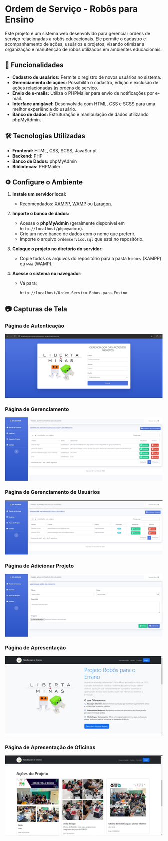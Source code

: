 # Ordem de Serviço - Robôs para Ensino

Este projeto é um sistema web desenvolvido para gerenciar ordens de serviço relacionadas a robôs educacionais. Ele permite o cadastro e acompanhamento de ações, usuários e projetos, visando otimizar a organização e manutenção de robôs utilizados em ambientes educacionais.

## 📌 Funcionalidades

- **Cadastro de usuários:** Permite o registro de novos usuários no sistema.
- **Gerenciamento de ações:** Possibilita o cadastro, edição e exclusão de ações relacionadas às ordens de serviço.
- **Envio de e-mails:** Utiliza o PHPMailer para envio de notificações por e-mail.
- **Interface amigável:** Desenvolvida com HTML, CSS e SCSS para uma melhor experiência do usuário.
- **Banco de dados:** Estruturação e manipulação de dados utilizando phpMyAdmin.

## 🛠️ Tecnologias Utilizadas

- **Frontend:** HTML, CSS, SCSS, JavaScript
- **Backend:** PHP
- **Banco de Dados:** phpMyAdmin
- **Bibliotecas:** PHPMailer


## ⚙️ Configure o Ambiente

1. **Instale um servidor local:**
   - Recomendados: [XAMPP](https://www.apachefriends.org/), [WAMP](https://www.wampserver.com/) ou [Laragon](https://laragon.org/).

2. **Importe o banco de dados:**
   - Acesse o **phpMyAdmin** (geralmente disponível em `http://localhost/phpmyadmin`).
   - Crie um novo banco de dados com o nome que preferir.
   - Importe o arquivo `ordemservico.sql` que está no repositório.

3. **Coloque o projeto no diretório do servidor:**
   - Copie todos os arquivos do repositório para a pasta `htdocs` (XAMPP) ou `www` (WAMP).

4. **Acesse o sistema no navegador:**
   - Vá para:
     ```
     http://localhost/Ordem-Servico-Robos-para-Ensino
     ```

## 📷 Capturas de Tela

### Página de Autenticação
![Página de Autenticação](./pagina_autenticacao.jpeg)

### Página de Gerenciamento
![Página de Gerenciamento](./pagina_gerenciamento.jpeg)

### Página de Gerenciamento de Usuários
![Página de Gerenciamento de Usuários](./pagina_gerenciamento_usuarios.jpeg)

### Página de Adicionar Projeto
![Página de Adicionar Projeto](./pagina_adicionar_projeto.jpeg)

### Página de Apresentação
![Página de Apresentação](./pagina_apresentacao.jpeg)

### Página de Apresentação de Oficinas
![Página de Apresentação Oficinas](./pagina_apresentacao_oficinas.jpeg)





